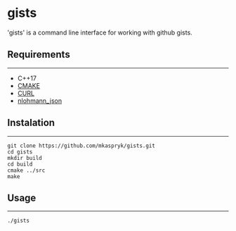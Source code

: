 # gists
'gists' is a command line interface for working with github gists. 
## Requirements
---
- C++17
- [CMAKE](https://github.com/Kitware/CMake)
- [CURL](https://github.com/curl/curl)
- [nlohmann_json](https://github.com/nlohmann/json)
## Instalation
---
```shell
git clone https://github.com/mkaspryk/gists.git
cd gists
mkdir build
cd build
cmake ../src
make
```
## Usage
---
`./gists`
